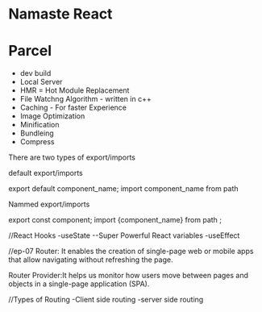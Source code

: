 # Namaste React 
# Parcel
- dev build
- Local Server
- HMR = Hot Module Replacement
- File Watchng Algorithm - written in c++
- Caching - For faster Experience
- Image Optimization
- Minification
- Bundleing
- Compress


There are two types of export/imports

default export/imports

export default component_name;
import component_name from path

Nammed export/imports

export const component;
import {component_name} from path ;

//React Hooks
-useState --Super Powerful React variables
-useEffect


//ep-07
Router: It enables the creation of single-page web or mobile apps that allow navigating without refreshing the page.

Router Provider:It helps us monitor how users move between pages and objects in a single-page application (SPA).

//Types of Routing
-Client side routing
-server side routing